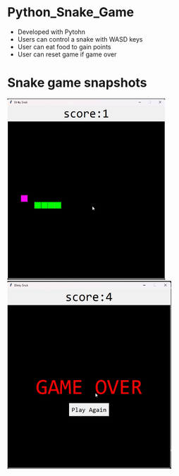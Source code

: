 # Python_Snake_Game
- Developed with Pytohn
- Users can control a snake with WASD keys
- User can eat food to gain points
- User can reset game if game over

# Snake game snapshots
![Gameplay Snapshot](Snapshots\Game_running.png)
![Game Over Snapshot](Snapshots/Game_over.png)


